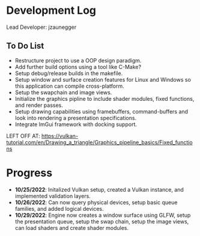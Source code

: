 # Development Log
Lead Developer: jzaunegger

## To Do List
* Restructure project to use a OOP design paradigm.
* Add further build options using a tool like C-Make?
* Setup debug/release builds in the makefile.
* Setup window and surface creation features for Linux and Windows so this application can compile cross-platform. 
* Setup the swapchain and image views.
* Initialize the graphics pipline to include shader modules, fixed functions, and render passes.
* Setup drawing capabilities using framebuffers, command-buffers and look into rendering a presentation specifications. 
* Integrate ImGui framework with docking support.

LEFT OFF AT: https://vulkan-tutorial.com/en/Drawing_a_triangle/Graphics_pipeline_basics/Fixed_functions

# Progress
* __10/25/2022__: Initalized Vulkan setup, created a Vulkan instance, and implemented validation layers.
* __10/26/2022__: Can now query physical devices, setup basic queue families, and added logical devices.
* __10/29/2022__: Engine now creates a window surface using GLFW, setup the presentation queue, setup the swap chain, setup the image views, can load shaders and create shader modules.